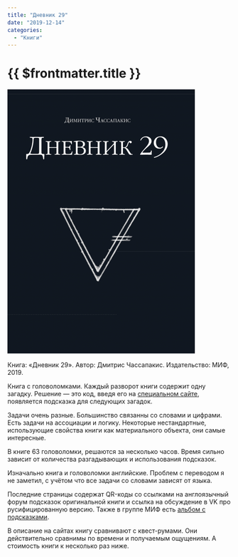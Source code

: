 ```yaml
---
title: "Дневник 29"
date: "2019-12-14"
categories: 
  - "Книги"
---
```


# {{ $frontmatter.title }}

![](images/1.00x-thumb.png)

Книга: «Дневник 29». Автор: Дмитрис Чассапакис. Издательство: МИФ, 2019.

Книга с головоломками. Каждый разворот книги содержит одну загадку. Решение — это код, введя его на [специальном сайте](https://www.journal29.ru), появляется подсказка для следующих загадок.

Задачи очень разные. Большинство связанны со словами и цифрами. Есть задачи на ассоциации и логику. Некоторые нестандартные, использующие свойства книги как материального объекта, они самые интересные.

В книге 63 головоломки, решаются за несколько часов. Время сильно зависит от количества разгадывающих и использования подсказок.

Изначально книга и головоломки английские. Проблем с переводом я не заметил, с учётом что все задачи со словами зависят от языка.

Последние страницы содержат QR-коды со ссылками на англоязычный форум подсказок оригинальной книги и ссылка на обсуждение в VK про русифицированную версию. Также в группе МИФ есть [альбом с подсказками](https://vk.com/album-147610199_255850990).

В описание на сайтах книгу сравнивают с квест-румами. Они действительно сравнимы по времени и получаемым ощущениям. А стоимость книги к несколько раз ниже.
